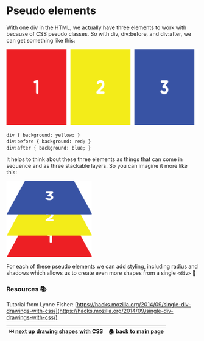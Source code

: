 # Pseudo elements
With one div in the HTML, we actually have three elements to work with because of CSS pseudo classes. 
So with div, div:before, and div:after, we can get something like this:


 <img src="/imgs/pseudo1.png" alt="Pseudo Elements" height="200" />

  `div { background: yellow; }`  
  `div:before { background: red; }`  
  `div:after { background: blue; }`  
  
  
It helps to think about these three elements as things that can come in sequence and as three stackable layers. 
So you can imagine it more like this:

 <img src="/imgs/pseudo2.png" alt="Pseudo Elements envisioned" height="200" />
 
For each of these pseudo elements we can add styling, including radius and shadows which allows us to create even more shapes from a single `<div>` 🖤


### Resources 📚


Tutorial from Lynne Fisher: [https://hacks.mozilla.org/2014/09/single-div-drawings-with-css/](https://hacks.mozilla.org/2014/09/single-div-drawings-with-css/)

|⏭️ [next up drawing shapes with CSS](/drawing_shapes_with_css.md)|🏠 [back to main page](/README.md)|
|:-----------------------------------------------: |:-----------------------------------------------: |   
